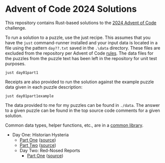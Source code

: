 # Advent of Code 2024 Solutions

This repository contains Rust-based solutions to the [2024 Advent of Code](https://adventofcode.com/2024/about) 
challenge.

To run a solution to a puzzle, use the just recipe. This assumes that you have the `just` command-runner installed
and your input data is located in a file using the pattern `day??.txt` saved in the `.\data` directory. These files
are excluded from the repository per Advent of Code [rules](https://adventofcode.com/2024/about). The data files for
the puzzles from the puzzle text has been left in the repository for unit test purposes.

```shell
just day01part1
```

Receipts are also provided to run the solution against the example puzzle data given in each puzzle description:

```shell
just day01part1example
```

The data provided to me for my puzzles can be found in `./data`. The answer to a given puzzle can be found in
the top source code comments for a given solution. 

Common data types, helper functions, etc., are in a [common library](lib/src/lib.rs).

* Day One: Historian Hysteria
    * [Part One](day01part1/README.md) ([source](day01part1/src/main.rs))
    * [Part Two](day01part1/README.md) ([source](day01part2/src/main.rs))
  * Day Two: Red-Nosed Reports
    * [Part One](day02part1/README.md) ([source](day02part1/src/main.rs))
